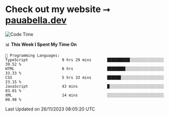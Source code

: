 # Check out my website ⭢ [pauabella.dev](https://pauabella.dev)

<!--START_SECTION:waka-->
![Code Time](http://img.shields.io/badge/Code%20Time-2%2C710%20hrs%2046%20mins-blue)

📊 **This Week I Spent My Time On** 

```text
💬 Programming Languages: 
TypeScript               9 hrs 29 mins       ██████████░░░░░░░░░░░░░░░   39.52 % 
HTML                     8 hrs               ████████░░░░░░░░░░░░░░░░░   33.33 % 
CSS                      5 hrs 33 mins       ██████░░░░░░░░░░░░░░░░░░░   23.15 % 
JavaScript               43 mins             █░░░░░░░░░░░░░░░░░░░░░░░░   03.01 % 
XML                      14 mins             ░░░░░░░░░░░░░░░░░░░░░░░░░   00.98 % 
```


 Last Updated on 26/11/2023 08:05:20 UTC
<!--END_SECTION:waka-->
